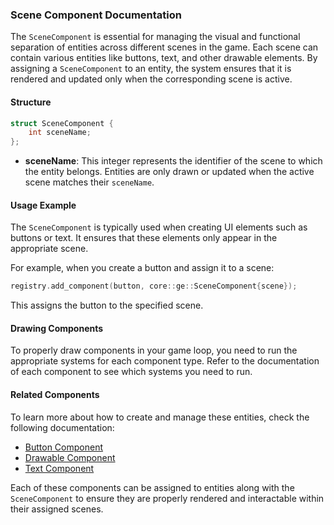 ### Scene Component Documentation

The `SceneComponent` is essential for managing the visual and functional separation of entities across different scenes in the game. Each scene can contain various entities like buttons, text, and other drawable elements. By assigning a `SceneComponent` to an entity, the system ensures that it is rendered and updated only when the corresponding scene is active.

#### Structure

```cpp
struct SceneComponent {
    int sceneName;
};
```

- **sceneName**: This integer represents the identifier of the scene to which the entity belongs. Entities are only drawn or updated when the active scene matches their `sceneName`.

#### Usage Example
The `SceneComponent` is typically used when creating UI elements such as buttons or text. It ensures that these elements only appear in the appropriate scene.

For example, when you create a button and assign it to a scene:
```cpp
registry.add_component(button, core::ge::SceneComponent{scene});
```
This assigns the button to the specified scene.

#### Drawing Components

To properly draw components in your game loop, you need to run the appropriate systems for each component type. Refer to the documentation of each component to see which systems you need to run.

#### Related Components
To learn more about how to create and manage these entities, check the following documentation:

- [Button Component](Button.md)
- [Drawable Component](Drawable.md)
- [Text Component](Text.md)

Each of these components can be assigned to entities along with the `SceneComponent` to ensure they are properly rendered and interactable within their assigned scenes.
